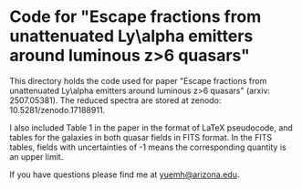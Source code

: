 # Code for "Escape fractions from unattenuated Ly\alpha emitters around luminous z>6 quasars"

This directory holds the code used for paper "Escape fractions from unattenuated Ly\alpha emitters around luminous z>6 quasars"  (arxiv: 2507.05381). The reduced spectra are stored at zenodo: 10.5281/zenodo.17188911.

I also included Table 1 in the paper in the format of LaTeX pseudocode, and tables for the galaxies in both quasar fields in FITS format. In the FITS tables, fields with uncertainties of -1 means the corresponding quantity is an upper limit.

If you have questions please find me at yuemh@arizona.edu.
